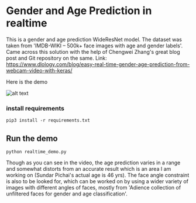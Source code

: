 # Gender and Age Prediction in realtime

This is a gender and age prediction WideResNet model.
The dataset was taken from 'IMDB-WIKI – 500k+ face images with age and gender labels'. Came across this solution with the help of Chengwei Zhang's great blog post and Git repository on the same. Link: https://www.dlology.com/blog/easy-real-time-gender-age-prediction-from-webcam-video-with-keras/

 Here is the demo

![alt text](https://github.com/ShashankNardekar/Age_Gender_Prediction/blob/master/demo.gif "age gender demo")

### install requirements
```
pip3 install -r requirements.txt
```

## Run the demo
```
python realtime_demo.py
```

Though as you can see in the video, the age prediction varies in a range and somewhat distorts from an accurate result which is an area I am working on (Sundar Pichai's actual age is 46 yrs). The face angle constraint is also to be looked for, which can be worked on by using a wider variety of images with different angles of faces, mostly from 'Adience collection of unfiltered faces for gender and age classification'.
